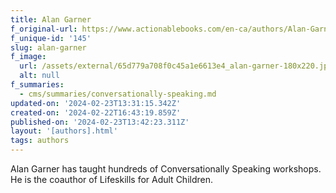 ```yaml
---
title: Alan Garner
f_original-url: https://www.actionablebooks.com/en-ca/authors/Alan-Garner/
f_unique-id: '145'
slug: alan-garner
f_image:
  url: /assets/external/65d779a708f0c45a1e6613e4_alan-garner-180x220.jpeg
  alt: null
f_summaries:
  - cms/summaries/conversationally-speaking.md
updated-on: '2024-02-23T13:31:15.342Z'
created-on: '2024-02-22T16:43:19.859Z'
published-on: '2024-02-23T13:42:23.311Z'
layout: '[authors].html'
tags: authors
---
```


Alan Garner has taught hundreds of Conversationally Speaking workshops. He is the coauthor of Lifeskills for Adult Children.
